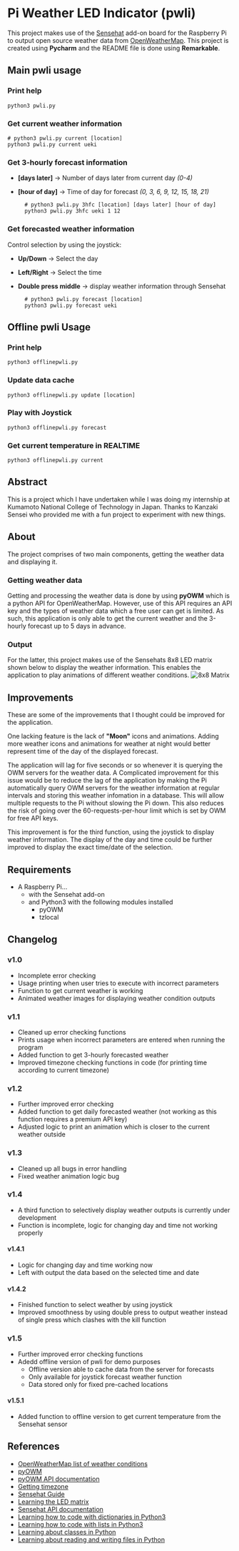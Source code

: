 # Pi Weather LED Indicator (pwli)
This project makes use of the [Sensehat](https://www.raspberrypi.org/products/sense-hat/) add-on board for the Raspberry Pi to output open source weather data from [OpenWeatherMap](https://openweathermap.org/). This project is created using **Pycharm** and the README file is done using **Remarkable**.

## Main pwli usage
### Print help
    
    python3 pwli.py
    
### Get current weather information
    
    # python3 pwli.py current [location]
    python3 pwli.py current ueki
    
### Get 3-hourly forecast information

- **[days later]** -> Number of days later from current day *(0-4)*
- **[hour of day]** -> Time of day for forecast *(0, 3, 6, 9, 12, 15, 18, 21)*

	    # python3 pwli.py 3hfc [location] [days later] [hour of day]
	    python3 pwli.py 3hfc ueki 1 12
    
### Get forecasted weather information
Control selection by using the joystick:

- **Up/Down** -> Select the day

- **Left/Right** -> Select the time

- **Double press middle** -> display weather information through Sensehat


	    # python3 pwli.py forecast [location]
	    python3 pwli.py forecast ueki

## Offline pwli Usage
### Print help

    python3 offlinepwli.py

### Update data cache

    python3 offlinepwli.py update [location]

### Play with Joystick

    python3 offlinepwli.py forecast

### Get current temperature in REALTIME

    python3 offlinepwli.py current

## Abstract
 This is a project which I have undertaken while I was doing my internship at Kumamoto National College of Technology in Japan. Thanks to Kanzaki Sensei who provided me with a fun project to experiment with new things.

## About
The project comprises of two main components, getting the weather data and displaying it. 

### Getting weather data
Getting and processing the weather data is done by using **pyOWM** which is a python API for OpenWeatherMap. However, use of this API requires an API key and the types of weather data which a free user can get is limited. As such, this application is only able to get the current weather and the 3-hourly forecast up to 5 days in advance.

### Output
For the latter, this project makes use of the Sensehats 8x8 LED matrix shown below to display the weather information. This enables the application to play animations of different weather conditions.
![8x8 Matrix](https://www.raspberrypi.org/app/uploads/2017/05/Sense-HAT-plugged-in-1-1383x1080.jpg "Sensehat")

## Improvements
These are some of the improvements that I thought could be improved for the application. 

One lacking feature is the lack of **"Moon"** icons and animations. Adding more weather icons and animations for weather at night would better represent time of the day of the displayed forecast. 

The application will lag for five seconds or so whenever it is querying the OWM servers for the weather data. A Complicated improvement for this issue would be to reduce the lag of the application by making the Pi automatically query OWM servers for the weather information at regular intervals and storing this weather infomation in a database. This will allow multiple requests to the Pi without slowing the Pi down. This also reduces the risk of going over the 60-requests-per-hour limit which is set by OWM for free API keys.

This improvement is for the third function, using the joystick to display weather information. The display of the day and time could be further improved to display the exact time/date of the selection.

## Requirements
- A Raspberry Pi...
	- with the Sensehat add-on
	- and Python3 with the following modules installed
		- pyOWM
		- tzlocal

## Changelog
### v1.0
- Incomplete error checking
- Usage printing when user tries to execute with incorrect parameters
- Function to get current weather is working
- Animated weather images for displaying weather condition outputs

### v1.1
- Cleaned up error checking functions
- Prints usage when incorrect parameters are entered when running the program
- Added function to get 3-hourly forecasted weather
- Improved timezone checking functions in code (for printing time according to current timezone)

### v1.2
- Further improved error checking
- Added function to get daily forecasted weather (not working as this function requires a premium API key)
- Adjusted logic to print an animation which is closer to the current weather outside

### v1.3
- Cleaned up all bugs in error handling
- Fixed weather animation logic bug

### v1.4
- A third function to selectively display weather outputs is currently under development
- Function is incomplete, logic for changing day and time not working properly

#### v1.4.1
- Logic for changing day and time working now
- Left with output the data based on the selected time and date

#### v1.4.2
- Finished function to select weather by using joystick
- Improved smoothness by using double press to output weather instead of single press which clashes with the kill function

### v1.5
- Further improved error checking functions
- Adedd offline version of pwli for demo purposes
  - Offline version able to cache data from the server for forecasts
  - Only available for joystick forecast weather function
  - Data stored only for fixed pre-cached locations

#### v1.5.1
- Added function to offline version to get current temperature from the Sensehat sensor

## References
- [OpenWeatherMap list of weather conditions](https://openweathermap.org/weather-conditions)
- [pyOWM](https://github.com/csparpa/pyowm)
- [pyOWM API documentation](http://pyowm.readthedocs.io/en/latest/_modules/pyowm/webapi25/weather.html?highlight=get_status)
- [Getting timezone](https://stackoverflow.com/questions/13218506/how-to-get-system-timezone-setting-and-pass-it-to-pytz-timezone)
- [Sensehat Guide](https://projects.raspberrypi.org/en/projects/getting-started-with-the-sense-hat)
- [Learning the LED matrix](https://github.com/raspberrypilearning/astro-pi-guide/blob/master/inputs-outputs/led-matrix.md)
- [Sensehat API documentation](https://pythonhosted.org/sense-hat/api/#led-matrix)
- [Learning how to code with dictionaries in Python3](https://www.tutorialspoint.com/python/python_dictionary.htm)
- [Learning how to code with lists in Python3](https://www.tutorialspoint.com/python/python_lists.htm)
- [Learning about classes in Python](https://www.digitalocean.com/community/tutorials/understanding-class-and-instance-variables-in-python-3)
- [Learning about reading and writing files in Python](http://opentechschool.github.io/python-data-intro/core/text-files.html)
